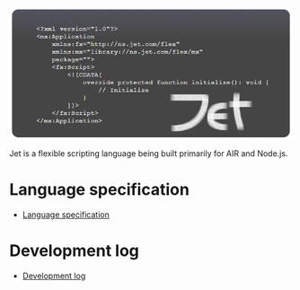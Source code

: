 <p align="center">
  <img src="https://github.com/hydroper-jet/lang/raw/master/snippets/ExampleFlex.png" width="665">
</p>

Jet is a flexible scripting language being built primarily for AIR and Node.js.

# Language specification

* [Language specification](https://hydroper-jet.github.io/lang/spec/1.0/live)

# Development log

* [Development log](https://github.com/hydroper-jet/lang/blob/master/misc/development-log.md)
